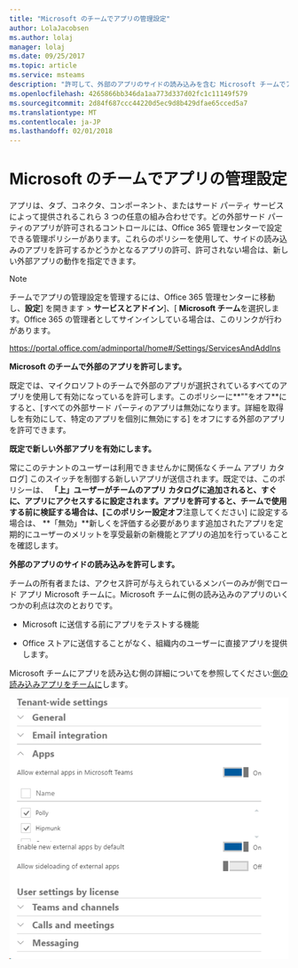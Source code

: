 ```yaml
---
title: "Microsoft のチームでアプリの管理設定"
author: LolaJacobsen
ms.author: lolaj
manager: lolaj
ms.date: 09/25/2017
ms.topic: article
ms.service: msteams
description: "許可して、外部のアプリのサイドの読み込みを含む Microsoft チームでアプリを有効にする方法を学習します。"
ms.openlocfilehash: 4265866bb346da1aa773d337d02fc1c11149f579
ms.sourcegitcommit: 2d84f687ccc44220d5ec9d8b429dfae65cced5a7
ms.translationtype: MT
ms.contentlocale: ja-JP
ms.lasthandoff: 02/01/2018
---
```

<a name="admin-settings-for-apps-in-microsoft-teams"></a>Microsoft のチームでアプリの管理設定
==========================================

アプリは、タブ、コネクタ、コンポーネント、またはサード パーティ サービスによって提供されるこれら 3 つの任意の組み合わせです。どの外部サード パーティのアプリが許可されるコントロールには、Office 365 管理センターで設定できる管理ポリシーがあります。これらのポリシーを使用して、サイドの読み込みのアプリを許可するかどうかとなるアプリの許可、許可されない場合は、新しい外部アプリの動作を指定できます。

> [!NOTE]
> チームでアプリの管理設定を管理するには、Office 365 管理センターに移動し、**設定**] を開きます > **サービスとアドイン**]、[ **Microsoft チーム**を選択します。Office 365 の管理者としてサインインしている場合は、このリンクが行わがあります。
> 
> https://portal.office.com/adminportal/home#/Settings/ServicesAndAddIns 

**Microsoft のチームで外部のアプリを許可します。**

既定では、マイクロソフトのチームで外部のアプリが選択されているすべてのアプリを使用して有効になっているを許可します。このポリシーに**""をオフ**にすると、[すべての外部サード パーティのアプリは無効になります。詳細を取得しを有効にして、特定のアプリを個別に無効にする] をオフにする外部のアプリを許可できます。

**既定で新しい外部アプリを有効にします。**

常にこのテナントのユーザーは利用できませんかに関係なくチーム アプリ カタログ] このスイッチを制御する新しいアプリが送信されます。既定では、このポリシーは、 **「上」**ユーザーがチームのアプリ カタログに追加されると、すぐに、アプリにアクセスするに設定されます。アプリを許可すると、チームで使用する前に検証する場合は、[このポリシー設定**オフ**注意してください] に設定する場合は、 **「無効」**新しくを評価する必要があります追加されたアプリを定期的にユーザーのメリットを享受最新の新機能とアプリの追加を行っていることを確認します。

**外部のアプリのサイドの読み込みを許可します。**

チームの所有者または、アクセス許可が与えられているメンバーのみが側でロード アプリ Microsoft チームに。Microsoft チームに側の読み込みのアプリのいくつかの利点は次のとおりです。

-   Microsoft に送信する前にアプリをテストする機能

-   Office ストアに送信することがなく、組織内のユーザーに直接アプリを提供します。

Microsoft チームにアプリを読み込む側の詳細についてを参照してください:[側の読み込みアプリをチームに](https://go.microsoft.com/fwlink/?linkid=854631)します。

![Microsoft チーム設定の [アプリ] セクションのスクリーン ショット。](media/Admin_settings_for_apps_in_Microsoft_Teams_image1.png)
